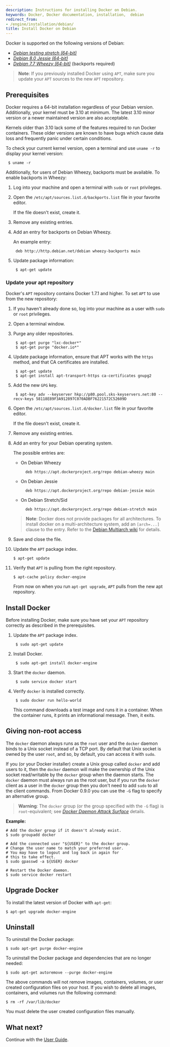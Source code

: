 ```yaml
---
description: Instructions for installing Docker on Debian.
keywords: Docker, Docker documentation, installation,  debian
redirect_from:
- /engine/installation/debian/
title: Install Docker on Debian
---
```


Docker is supported on the following versions of Debian:

 - [*Debian testing stretch (64-bit)*](debian.md#debian-wheezy-stable-7-x-64-bit)
 - [*Debian 8.0 Jessie (64-bit)*](debian.md#debian-jessie-80-64-bit)
 - [*Debian 7.7 Wheezy (64-bit)*](debian.md#debian-wheezy-stable-7-x-64-bit) (backports required)

 >**Note**: If you previously installed Docker using `APT`, make sure you update
 your `APT` sources to the new `APT` repository.

## Prerequisites

 Docker requires a 64-bit installation regardless of your Debian version.
 Additionally, your kernel must be 3.10 at minimum. The latest 3.10 minor
 version or a newer maintained version are also acceptable.

 Kernels older than 3.10 lack some of the features required to run Docker
 containers. These older versions are known to have bugs which cause data loss
 and frequently panic under certain conditions.

 To check your current kernel version, open a terminal and use `uname -r` to
 display your kernel version:

     $ uname -r

 Additionally, for users of Debian Wheezy, backports must be available. To enable backports in Wheezy:

 1. Log into your machine and open a terminal with `sudo` or `root` privileges.

 2. Open the `/etc/apt/sources.list.d/backports.list` file in your favorite editor.

     If the file doesn't exist, create it.

 3. Remove any existing entries.

 4. Add an entry for backports on Debian Wheezy.

     An example entry:

         deb http://http.debian.net/debian wheezy-backports main

 5. Update package information:

         $ apt-get update

### Update your apt repository

Docker's `APT` repository contains Docker 1.7.1 and higher. To set `APT` to use
from the new repository:

 1. If you haven't already done so, log into your machine as a user with `sudo` or `root` privileges.

 2. Open a terminal window.

 3. Purge any older repositories.

         $ apt-get purge "lxc-docker*"
         $ apt-get purge "docker.io*"

 4. Update package information, ensure that APT works with the `https` method, and that CA certificates are installed.

         $ apt-get update
         $ apt-get install apt-transport-https ca-certificates gnupg2

 5. Add the new `GPG` key.

         $ apt-key adv --keyserver hkp://p80.pool.sks-keyservers.net:80 --recv-keys 58118E89F3A912897C070ADBF76221572C52609D

 6. Open the `/etc/apt/sources.list.d/docker.list` file in your favorite editor.

     If the file doesn't exist, create it.

 7. Remove any existing entries.

 8. Add an entry for your Debian operating system.

     The possible entries are:

    - On Debian Wheezy

            deb https://apt.dockerproject.org/repo debian-wheezy main

    - On Debian Jessie

            deb https://apt.dockerproject.org/repo debian-jessie main

    - On Debian Stretch/Sid

            deb https://apt.dockerproject.org/repo debian-stretch main

    > **Note**: Docker does not provide packages for all architectures. To install docker on
    > a multi-architecture system, add an `[arch=...]` clause to the entry. Refer to the
    > [Debian Multiarch wiki](https://wiki.debian.org/Multiarch/HOWTO#Setting_up_apt_sources)
    > for details.

 9. Save and close the file.

 10. Update the `APT` package index.

         $ apt-get update

 11. Verify that `APT` is pulling from the right repository.

         $ apt-cache policy docker-engine

     From now on when you run `apt-get upgrade`, `APT` pulls from the new apt repository.

## Install Docker

Before installing Docker, make sure you have set your `APT` repository correctly as described in the prerequisites.

1. Update the `APT` package index.

        $ sudo apt-get update

2. Install Docker.

        $ sudo apt-get install docker-engine

3. Start the `docker` daemon.

        $ sudo service docker start

4. Verify `docker` is installed correctly.

        $ sudo docker run hello-world

    This command downloads a test image and runs it in a container. When the
    container runs, it prints an informational message. Then, it exits.


## Giving non-root access

The `docker` daemon always runs as the `root` user and the `docker`
daemon binds to a Unix socket instead of a TCP port. By default that
Unix socket is owned by the user `root`, and so, by default, you can
access it with `sudo`.

If you (or your Docker installer) create a Unix group called `docker`
and add users to it, then the `docker` daemon will make the ownership of
the Unix socket read/writable by the `docker` group when the daemon
starts. The `docker` daemon must always run as the root user, but if you
run the `docker` client as a user in the `docker` group then you don't
need to add `sudo` to all the client commands. From Docker 0.9.0 you can
use the `-G` flag to specify an alternative group.

> **Warning**:
> The `docker` group (or the group specified with the `-G` flag) is
> `root`-equivalent; see [*Docker Daemon Attack Surface*](../../security/security.md#docker-daemon-attack-surface) details.

**Example:**

    # Add the docker group if it doesn't already exist.
    $ sudo groupadd docker

    # Add the connected user "${USER}" to the docker group.
    # Change the user name to match your preferred user.
    # You may have to logout and log back in again for
    # this to take effect.
    $ sudo gpasswd -a ${USER} docker

    # Restart the Docker daemon.
    $ sudo service docker restart

## Upgrade Docker

To install the latest version of Docker with `apt-get`:

    $ apt-get upgrade docker-engine

## Uninstall

To uninstall the Docker package:

    $ sudo apt-get purge docker-engine

To uninstall the Docker package and dependencies that are no longer needed:

    $ sudo apt-get autoremove --purge docker-engine

The above commands will not remove images, containers, volumes, or user created
configuration files on your host. If you wish to delete all images, containers,
and volumes run the following command:

    $ rm -rf /var/lib/docker

You must delete the user created configuration files manually.

## What next?

Continue with the [User Guide](../../userguide/index.md).